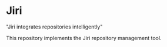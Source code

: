 # Jiri

"Jiri integrates repositories intelligently"

This repository implements the Jiri repository management tool.
